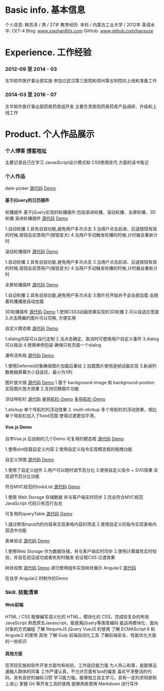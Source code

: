 # Basic info. 基本信息
个人信息: 韩苏泽 / 男 / 27岁
教育经历: 本科 / 内蒙古工业大学 / 2012年
英语水平: CET-4
Blog: www.xiaohan80s.com
GitHub: www.github.com/hansuze
# Experience. 工作经验
### 2012-09 至 2014 - 03
东华软件医疗事业部实施
参加过武汉第三医院和郑州第五附院的上线和准备工作
### 2014-03 至 2016 - 07
东华软件医疗事业部药房药库组开发
主要负责医院药房药库产品调研、升级和上线工作
# Product. 个人作品展示
### 个人博客 [博客地址](http://www.xiaohan80s.com/)

主要记录自己在学习 JavasScript设计模式和 CSS使用技巧 方面的读书笔记

### 个人作品
date-picker [源代码](https://github.com/hansuze/jQuey-plugins/tree/master/date-picker) [Demo](http://www.xiaohan80s.com/jQuey-plugins/date-picker/datapicker.html)

#### 基于jQuery的日历插件

轮播插件
基于jQuery实现的轮播插件:包括渐进轮播、滚动轮播、全屏轮播、3D轮播
渐进轮播插件 [源代码](https://github.com/hansuze/jQuey-plugins/tree/master/carsouel) [Demo](http://www.xiaohan80s.com/jQuey-plugins/carsouel/carsouel-fade.html)

1.自动轮播
2.具有自锁功能,避免用户多次点击
3.当用户点击前进、后退按钮有效的时候,按钮会反馈用户(按钮变大)
4.当用户手动触发轮播的时候,计时器会重新计时

滚动轮播插件 [源代码](https://github.com/hansuze/jQuey-plugins/tree/master/carsouel) [Demo](http://www.xiaohan80s.com/jQuey-plugins/carsouel/carsouel-animate.html)

1.自动轮播
2.具有自锁功能,避免用户多次点击
3.当用户点击前进、后退按钮有效的时候,按钮会反馈用户(按钮变大)
4.当用户手动触发轮播的时候,计时器会重新计时

全屏轮播插件 [源代码](https://github.com/hansuze/jQuey-plugins/tree/master/carsouel) [Demo](http://www.xiaohan80s.com/jQuey-plugins/carsouel/carsouel-full-screen.html)

1.自动轮播
2.具有自锁功能,避免用户多次点击
3.图片在开始并不会全部加载 会随着轮播播放自动加载

3D轮播插件 [源代码](https://github.com/hansuze/jQuey-plugins/tree/master/carsouel-3D) [Demo](http://www.xiaohan80s.com/jQuey-plugins/carsouel/carsouel-full-screen.html)
1.使用CSS3动画效果实现的3D轮播
2.可以自适应宽度
3.点击两翼的图片可以切换, 方便实用

自定义模态框 [源代码](https://github.com/hansuze/jQuey-plugins/tree/master/dialog-model) [Demo](http://www.xiaohan80s.com/jQuey-plugins/dialog-model/dialog.html)

1.dialog内容可以自行定制
2.当点击确定、取消时可使用用户自定义事件
3.dialog 可以拖动
4.使用单例包装 确保只有页面一个dialog

瀑布流布局 [源代码](https://github.com/hansuze/jQuey-plugins/tree/master/waterflow) [Demo](http://www.xiaohan80s.com/jQuey-plugins/waterflow/waterflow.html)

1.使用Deferred对象确保图片加载后重绘
2.加载图片使用逐帧动画实现
3.新闻列数根据屏幕大小自适应，最小为3列

图片放大镜 [源代码](https://github.com/hansuze/jQuey-plugins/tree/master/image-zoom) [Demo](http://www.xiaohan80s.com/jQuey-plugins/image-zoom/image-zoom.html)
1.基于 background-image 和 background-postion 实现图片放大效果
2.支持切换图片功能

浮动导航栏 [源代码](https://github.com/hansuze/jQuey-plugins/tree/master/stickup) [单导航栏-Demo](http://www.xiaohan80s.com/jQuey-plugins/stickup/stickup.html) [多导航栏-Demo](http://www.xiaohan80s.com/jQuey-plugins/stickup/multi-stickup.html)

1.stickup 单个导航栏的浮动效果
2. multi-stickup 多个导航栏的浮动效果，相比单个导航栏加入了fixed范围 使得过渡更加平滑。

#### Vue.js Demo
自学Vue.js 后自制的几个Demo
可复用的模态框 [源代码](https://github.com/hansuze/Vuejs-demo/tree/master/modal) [Demo](http://www.xiaohan80s.com/Vuejs-demo/modal/modal.html)

1.使用slot挂载自定义内容
2.使用自定义指令实现模态框的拖拽功能

自定义饼图 [源代码](https://github.com/hansuze/Vuejs-demo/tree/master/pie) [Demo](http://www.xiaohan80s.com/Vuejs-demo/pie/pie.html)

1.使用了自定义组件
2.用户可以随时调节百分比
3.使用自定义指令 + SVG效果 实现调节百分比功能

符合MVC规范的todoList [源代码](https://github.com/hansuze/Vuejs-demo/tree/master/todo-mvc) [Demo](http://www.xiaohan80s.com/Vuejs-demo/todo-mvc/todo.html)

1.使用 Web Storage 存储数据 并与客户端实时同步
2.完全符合MVC规范 JavaScript 代码只有百行左右

可复用的queryTable [源代码](https://github.com/hansuze/Vuejs-demo/tree/master/queryTable) [Demo](http://www.xiaohan80s.com/Vuejs-demo/queryTable/queryTable.html)

1.通过修改input内的内容来实现表格内容的筛选
2.使用自定义的指令实现表格内容选中功能

表单验证 [源代码](https://github.com/hansuze/Vuejs-demo/tree/master/validator) [Demo](http://www.xiaohan80s.com/Vuejs-demo/validator/validator.html)

1.使用Web Storage 作为数据存储，并与客户端实时同步
2.使用计算属性实时校验，并且在验证成功或者失败时触发 验证框CSS 过渡效果

树状视图 [源代码](https://github.com/hansuze/Vuejs-demo/tree/master/tree) [Demo](http://www.xiaohan80s.com/Vuejs-demo/tree/tree.html)
递归使用组件实现树状展示
Angular2 [源代码](https://github.com/hansuze/Angular2)

在自学 Angular2 时制作的Demo

### Skill. 技能清单
#### Web前端

HTML / CSS
能够编写语义化的 HTML，模块化的 CSS，完成较复杂的布局
JavaScript
熟悉原生Javascript，能脱离jQuery等类库编码
能运用模块化、面向对象的方式编程
了解 RequireJS jQuery VueJS 的使用
了解 ECMAScript 6 和 Angular2 的使用
其他
了解 Gulp 前端自动化工具
了解前端安全、性能优化方面的一些知识

#### 其他方面
在项目实施和软件开发方面均有经验，工作适应能力强
为人热心和善，是能够迅速融入群体的同事
工作严谨认真，不允许页面有1px的偏差
喜欢干净整洁的代码，具有良好的编码习惯
学习能力强，能够独立自主学习，具有一定的求知欲和上进心
掌握 Git 等开发工具的使用
能够熟练使用 Markdown 进行写作

